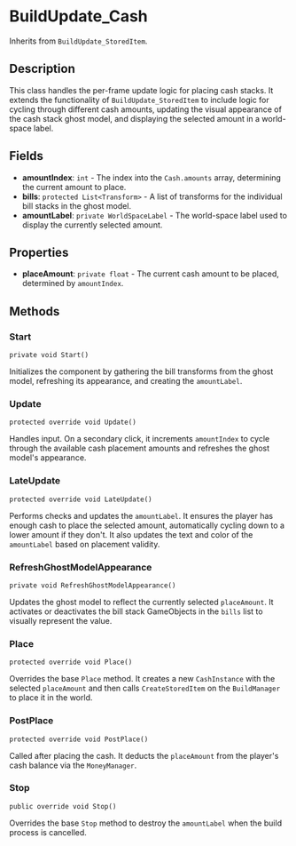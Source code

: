 # BuildUpdate_Cash

Inherits from `BuildUpdate_StoredItem`.

## Description

This class handles the per-frame update logic for placing cash stacks. It extends the functionality of `BuildUpdate_StoredItem` to include logic for cycling through different cash amounts, updating the visual appearance of the cash stack ghost model, and displaying the selected amount in a world-space label.

## Fields

-   **amountIndex**: `int` - The index into the `Cash.amounts` array, determining the current amount to place.
-   **bills**: `protected List<Transform>` - A list of transforms for the individual bill stacks in the ghost model.
-   **amountLabel**: `private WorldSpaceLabel` - The world-space label used to display the currently selected amount.

## Properties

-   **placeAmount**: `private float` - The current cash amount to be placed, determined by `amountIndex`.

## Methods

### Start
`private void Start()`

Initializes the component by gathering the bill transforms from the ghost model, refreshing its appearance, and creating the `amountLabel`.

### Update
`protected override void Update()`

Handles input. On a secondary click, it increments `amountIndex` to cycle through the available cash placement amounts and refreshes the ghost model's appearance.

### LateUpdate
`protected override void LateUpdate()`

Performs checks and updates the `amountLabel`. It ensures the player has enough cash to place the selected amount, automatically cycling down to a lower amount if they don't. It also updates the text and color of the `amountLabel` based on placement validity.

### RefreshGhostModelAppearance
`private void RefreshGhostModelAppearance()`

Updates the ghost model to reflect the currently selected `placeAmount`. It activates or deactivates the bill stack GameObjects in the `bills` list to visually represent the value.

### Place
`protected override void Place()`

Overrides the base `Place` method. It creates a new `CashInstance` with the selected `placeAmount` and then calls `CreateStoredItem` on the `BuildManager` to place it in the world.

### PostPlace
`protected override void PostPlace()`

Called after placing the cash. It deducts the `placeAmount` from the player's cash balance via the `MoneyManager`.

### Stop
`public override void Stop()`

Overrides the base `Stop` method to destroy the `amountLabel` when the build process is cancelled.
